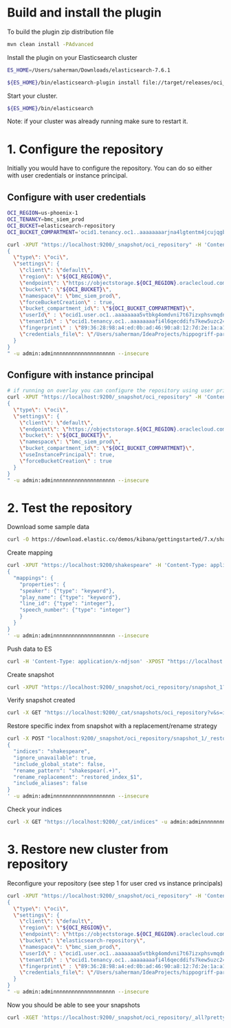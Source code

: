 # Build and install the plugin
To build the plugin zip distribution file
```bash
mvn clean install -PAdvanced
```
Install the plugin on your Elasticsearch cluster
```bash
ES_HOME=/Users/saherman/Downloads/elasticsearch-7.6.1

${ES_HOME}/bin/elasticsearch-plugin install file://target/releases/oci_repository_plugin-7.6.1.zip
```

Start your cluster.
```bash
${ES_HOME}/bin/elasticsearch
```
Note: if your cluster was already running make sure to restart it.

# 1. Configure the repository
Initially you would have to configure the repository.
You can do so either with user credentials or instance principal.

## Configure with user credentials
```bash
OCI_REGION=us-phoenix-1
OCI_TENANCY=bmc_siem_prod
OCI_BUCKET=elasticsearch-repository
OCI_BUCKET_COMPARTMENT='ocid1.tenancy.oc1..aaaaaaaarjna4lgtentm4jcujqgb3pjkk422h5dfblctgz4sd62tpacikinq'

curl -XPUT "https://localhost:9200/_snapshot/oci_repository" -H 'Content-Type: application/json' -d"
{
  \"type\": \"oci\",
  \"settings\": {
    \"client\": \"default\",
    \"region\": \"${OCI_REGION}\",
    \"endpoint\": \"https://objectstorage.${OCI_REGION}.oraclecloud.com\",
    \"bucket\": \"${OCI_BUCKET}\",
    \"namespace\": \"bmc_siem_prod\",
    \"forceBucketCreation\" : true,
    \"bucket_compartment_id\": \"${OCI_BUCKET_COMPARTMENT}\",
    \"userId\" : \"ocid1.user.oc1..aaaaaaaa5vtbkg4omdvni7t67izxphsvmqdnkfhhspn54hvo7n5no65332yq\",
    \"tenantId\" : \"ocid1.tenancy.oc1..aaaaaaaafi4l6qecddifs7kew5uzc24xwvtraosoiyvjgc5rq26nciigrhtq\",
    \"fingerprint\" : \"89:36:28:98:a4:ed:0b:ad:46:90:a8:12:7d:2e:1a:a1\",
    \"credentials_file\": \"/Users/saherman/IdeaProjects/hippogriff-parser/hippogriff-eswriter/api_key.pem\"
  }
}
" -u admin:adminnnnnnnnnnnnnnnnnnnn --insecure
``` 

## Configure with instance principal

```bash
# if running on overlay you can configure the repository using user principal
curl -XPUT "https://localhost:9200/_snapshot/oci_repository" -H 'Content-Type: application/json' -d"
{
  \"type\": \"oci\",
  \"settings\": {
    \"client\": \"default\",
    \"endpoint\": \"https://objectstorage.${OCI_REGION}.oraclecloud.com\",
    \"bucket\": \"${OCI_BUCKET}\",
    \"namespace\": \"bmc_siem_prod\",
    \"bucket_compartment_id\": \"${OCI_BUCKET_COMPARTMENT}\",
    \"useInstancePrincipal\": true,
    \"forceBucketCreation\" : true
  }
}
" -u admin:adminnnnnnnnnnnnnnnnnnnn --insecure
```

# 2. Test the repository
Download some sample data
```bash
curl -O https://download.elastic.co/demos/kibana/gettingstarted/7.x/shakespeare.json
```

Create mapping
```bash
curl -XPUT "https://localhost:9200/shakespeare" -H 'Content-Type: application/json' -d'
{
  "mappings": {
    "properties": {
    "speaker": {"type": "keyword"},
    "play_name": {"type": "keyword"},
    "line_id": {"type": "integer"},
    "speech_number": {"type": "integer"}
    }
  }
}
' -u admin:adminnnnnnnnnnnnnnnnnnnn --insecure
```

Push data to ES
```bash
curl -H 'Content-Type: application/x-ndjson' -XPOST "https://localhost:9200/shakespeare/_bulk?pretty" --data-binary @shakespeare.json -u admin:adminnnnnnnnnnnnnnnnnnnn --insecure
```

Create snapshot
```bash
curl -XPUT "https://localhost:9200/_snapshot/oci_repository/snapshot_1?wait_for_completion=true" -u admin:adminnnnnnnnnnnnnnnnnnnn --insecure
```

Verify snapshot created
```bash
curl -X GET "https://localhost:9200/_cat/snapshots/oci_repository?v&s=id&pretty" -u admin:adminnnnnnnnnnnnnnnnnnnn --insecure
```

Restore specific index from snapshot with a replacement/rename strategy
```bash
curl -X POST "localhost:9200/_snapshot/oci_repository/snapshot_1/_restore?pretty" -H 'Content-Type: application/json' -d'
{
  "indices": "shakespeare",
  "ignore_unavailable": true,
  "include_global_state": false,
  "rename_pattern": "shakespear(.+)",
  "rename_replacement": "restored_index_$1",
  "include_aliases": false
}
' -u admin:adminnnnnnnnnnnnnnnnnnnn --insecure
```

Check your indices
```bash
curl -X GET "https://localhost:9200/_cat/indices" -u admin:adminnnnnnnnnnnnnnnnnnnn --insecure
```

# 3. Restore new cluster from repository
Reconfigure your repository (see step 1 for user cred vs instance principals)
```bash
curl -XPUT "https://localhost:9200/_snapshot/oci_repository" -H 'Content-Type: application/json' -d"
{
  \"type\": \"oci\",
  \"settings\": {
    \"client\": \"default\",
    \"region\": \"${OCI_REGION}\",
    \"endpoint\": \"https://objectstorage.${OCI_REGION}.oraclecloud.com\",
    \"bucket\": \"elasticsearch-repository\",
    \"namespace\": \"bmc_siem_prod\",
    \"userId\" : \"ocid1.user.oc1..aaaaaaaa5vtbkg4omdvni7t67izxphsvmqdnkfhhspn54hvo7n5no65332yq\",
    \"tenantId\" : \"ocid1.tenancy.oc1..aaaaaaaafi4l6qecddifs7kew5uzc24xwvtraosoiyvjgc5rq26nciigrhtq\",
    \"fingerprint\" : \"89:36:28:98:a4:ed:0b:ad:46:90:a8:12:7d:2e:1a:a1\",
    \"credentials_file\": \"/Users/saherman/IdeaProjects/hippogriff-parser/hippogriff-eswriter/api_key.pem\"
  }
}
" -u admin:adminnnnnnnnnnnnnnnnnnnn --insecure
```

Now you should be able to see your snapshots
```bash
curl -XGET 'https://localhost:9200/_snapshot/oci_repository/_all?pretty' -u admin:adminnnnnnnnnnnnnnnnnnnn --insecure 
```

